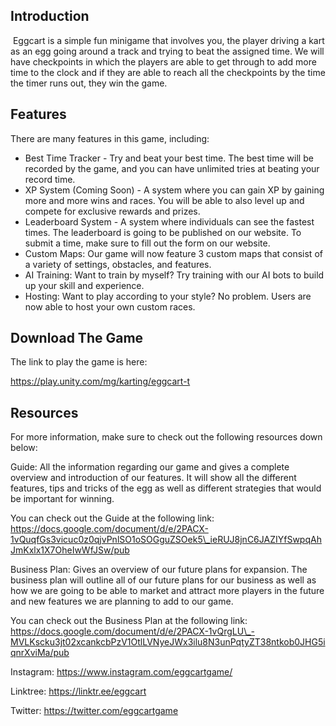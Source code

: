 ## <a name="_56kfpodyq5td"></a>Introduction
﻿
Eggcart is a simple fun minigame that involves you, the player driving a kart as an egg going around a track and trying to beat the assigned time. We will have checkpoints in which the players are able to get through to add more time to the clock and if they are able to reach all the checkpoints by the time the timer runs out, they win the game.

## <a name="_56kfpodyq5td"></a>Features 

There are many features in this game, including:

- Best Time Tracker - Try and beat your best time. The best time will be recorded by the game, and you can have unlimited tries at beating your record time. 
- XP System (Coming Soon) - A system where you can gain XP by gaining more and more wins and races. You will be able to also level up and compete for exclusive rewards and prizes. 
- Leaderboard System - A system where individuals can see the fastest times. The leaderboard is going to be published on our website. To submit a time, make sure to fill out the form on our website.
- Custom Maps: Our game will now feature 3 custom maps that consist of a variety of settings, obstacles, and features. 
- AI Training: Want to train by myself? Try training with our AI bots to build up your skill and experience. 
- Hosting: Want to play according to your style? No problem. Users are now able to host your own custom races.

## <a name="_56kfpodyq5td"></a>Download The Game

The link to play the game is here:

https://play.unity.com/mg/karting/eggcart-t

## <a name="_56kfpodyq5td"></a>Resources

For more information, make sure to check out the following resources down below:

Guide: All the information regarding our game and gives a complete overview and introduction of our features. It will show all the different features, tips and tricks of the egg as well as different strategies that would be important for winning.

You can check out the Guide at the following link: https://docs.google.com/document/d/e/2PACX-1vQuqfGs3vicuc0z0qjvPnlSO1oSOGguZSOek5\_ieRUJ8jnC6JAZIYfSwpqAhJmKxlx1X7OheIwWfJSw/pub

Business Plan: Gives an overview of our future plans for expansion. The business plan will outline all of our future plans for our business as well as how we are going to be able to market and attract more players in the future and new features we are planning to add to our game.

You can check out the Business Plan at the following link: https://docs.google.com/document/d/e/2PACX-1vQrgLU\_-MVLKscku3jt02xcankcbPzV1OtlLVNyeJWx3ilu8N3unPqtyZT38ntkob0JHG5iqnrXviMa/pub

Instagram: https://www.instagram.com/eggcartgame/

Linktree: https://linktr.ee/eggcart

Twitter: https://twitter.com/eggcartgame
